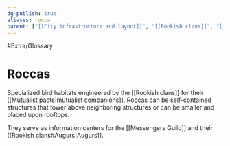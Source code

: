 ```yaml
---
dg-publish: true
aliases: rocca
parent: ["[[City infrastructure and layout]]", "[[Rookish clans]]", "[[Messengers Guild]]"]
---
```

#Extra/Glossary 
# Roccas

Specialized bird habitats engineered by the [[Rookish clans]] for their [[Mutualist pacts|mutualist companions]]. Roccas can be self-contained structures that tower above neighboring structures or can be smaller and placed upon rooftops.

They serve as information centers for the [[Messengers Guild]] and their [[Rookish clans#Augurs|Augurs]].